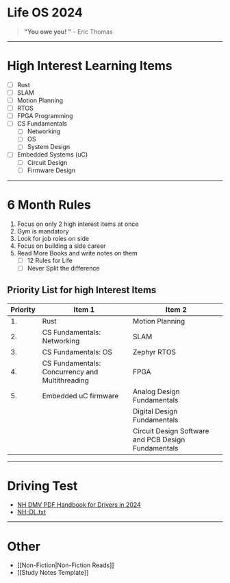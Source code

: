 # Life OS 2024

> **"You owe you! "** - Eric Thomas

---

# High Interest Learning Items
 - [ ] Rust
 - [ ] SLAM
 - [ ] Motion Planning
 - [ ] RTOS
 - [ ] FPGA Programming
 - [ ] CS Fundamentals
	 - [ ] Networking
	 - [ ] OS
	 - [ ] System Design
 - [ ] Embedded Systems (uC)
	 - [ ] Circuit Design
	 - [ ] Firmware Design

---
# 6 Month Rules
1. Focus on only 2 high interest items at once
2. Gym is mandatory
3. Look for job roles on side
4. Focus on building a side career
5. Read More Books and write notes on them
	- [ ] 12 Rules for Life
	- [ ] Never Split the difference

## Priority List for high Interest Items
 
| Priority | Item 1                                          | Item 2                                              |
| -------- | ----------------------------------------------- | --------------------------------------------------- |
| 1.       | Rust                                            | Motion Planning                                     |
| 2.       | CS Fundamentals: Networking                     | SLAM                                                |
| 3.       | CS Fundamentals: OS                             | Zephyr RTOS                                         |
| 4.       | CS Fundamentals: Concurrency and Multithreading | FPGA                                                |
| 5.       | Embedded uC firmware                            | Analog Design Fundamentals                          |
|          |                                                 | Digital Design Fundamentals                         |
|          |                                                 | Circuit Design Software and PCB Design Fundamentals |
 

---
# Driving Test

- [NH DMV PDF Handbook for Drivers in 2024](https://driving-tests.org/new-hampshire/nh-dmv-drivers-handbook-manual/)
- [NH-DL.txt](NH-DL.txt)
---
# Other
- [[Non-Fiction|Non-Fiction Reads]]
- [[Study Notes Template]]